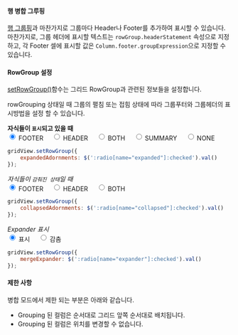 #### 행 병합 그루핑

 [행 그룹핑](/demo/RowGroup/RowGrouping/)과 마찬가지로 그룹마다 Header나 Footer를 추가하여 표시할 수 있습니다.  
 마찬가지로, 그룹 헤더에 표시할 텍스트는 `rowGroup.headerStatement` 속성으로 지정하고, 각 Footer 셀에 표시할 값은 `Column.footer.groupExpression`으로 지정할 수 있습니다. 


#### RowGroup 설정

[setRowGroup()](http://help.realgrid.com/api/GridBase/setRowGroup/)함수는 그리드 RowGroup과 관련된 정보들을 설정합니다.  

rowGrouping 상태일 때 그룹의 펼침 또는 접힘 상태에 따라 그룹푸터와 그룹헤더의 표시방법을 설정 할 수 있습니다.

**자식들이 `표시`되고 있을 때**  
<input type="radio" name="expanded" value="footer" checked="checked">
<label style="vertical-align:middle">FOOTER</label>&nbsp;&nbsp;&nbsp;&nbsp;
<input type="radio" name="expanded" value="header">
<label style="vertical-align:middle">HEADER</label>&nbsp;&nbsp;&nbsp;&nbsp;
<input type="radio" name="expanded" value="both">
<label style="vertical-align:middle">BOTH</label>&nbsp;&nbsp;&nbsp;&nbsp;
<input type="radio" name="expanded" value="summary">
<label style="vertical-align:middle">SUMMARY</label>&nbsp;&nbsp;&nbsp;&nbsp;
<input type="radio" name="expanded" value="none">
<label style="vertical-align:middle">NONE</label>

```js
gridView.setRowGroup({
    expandedAdornments: $(':radio[name="expanded"]:checked').val()
});
```

*자식들이 `감춰진 상태`일 때*  
<input type="radio" name="collapsed" value="footer" checked="checked">
<label style="vertical-align:middle">FOOTER</label>&nbsp;&nbsp;&nbsp;&nbsp;
<input type="radio" name="collapsed" value="header">
<label style="vertical-align:middle">HEADER</label>&nbsp;&nbsp;&nbsp;&nbsp;
<input type="radio" name="collapsed" value="both">
<label style="vertical-align:middle">BOTH</label>


```js
gridView.setRowGroup({
    collapsedAdornments: $(':radio[name="collapsed"]:checked').val()
});
```

*Expander 표시*   
<input type="radio" name="expander" value="true" checked="checked">
<label style="vertical-align:middle">표시</label>&nbsp;&nbsp;&nbsp;&nbsp;
<input type="radio" name="expander" value="">
<label style="vertical-align:middle">감춤</label>


```js
gridView.setRowGroup({
    mergeExpander: $(':radio[name="expander"]:checked').val()
});
```


#### 제한 사항

병합 모드에서 제한 되는 부분은 아래와 같습니다.  

* Grouping 된 컬럼은 순서대로 그리드 앞쪽 순서대로 배치됩니다.
* Grouping 된 컬럼은 위치를 변경할 수 없습니다.


<script>
$(":radio[name='expanded']").change(expandedAdornmentsChange);
$(":radio[name='collapsed']").change(collapsedAdornmentsChange);
$(":radio[name='expander']").change(expanderChange);

function expandedAdornmentsChange(e) {
    gridView.setRowGroup({
        expandedAdornments: $(':radio[name="expanded"]:checked').val()
    });
}
 
function collapsedAdornmentsChange(e) {
    gridView.setRowGroup({
        collapsedAdornments: $(':radio[name="collapsed"]:checked').val()
    });
}
 
function expanderChange(e) {
    gridView.setRowGroup({
        mergeExpander: $(':radio[name="expander"]:checked').val()
    });
}

$('#btnSetSummary').click(function() {
    gridView.setHeader({summary:{visible:true}});
    gridView.setFooter({visible:false});
});

$('#btnSetSummaryStyles').click(function() {
    gridView.setStyles({header:{summary:{background:"#ffdee2e7"}}});
});
</script>